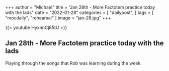 +++
author = "Michael"
title = "Jan 28th - More Factotem practice today with the lads"
date = "2022-01-28"
categories = [
  "dailypost",
]
tags = [
  "mocdaily",
  "rehearsal"
]
image = "jan-28.jpg"
+++

{{< youtube HyxnnCj85tU >}}

## Jan 28th - More Factotem practice today with the lads
Playing through the songs that Rob was learning during the week. 